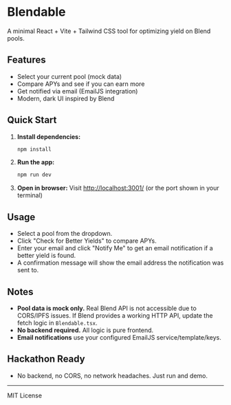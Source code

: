 # Blendable

A minimal React + Vite + Tailwind CSS tool for optimizing yield on Blend pools.

## Features
- Select your current pool (mock data)
- Compare APYs and see if you can earn more
- Get notified via email (EmailJS integration)
- Modern, dark UI inspired by Blend

## Quick Start

1. **Install dependencies:**
   ```bash
   npm install
   ```
2. **Run the app:**
   ```bash
   npm run dev
   ```
3. **Open in browser:**
   Visit [http://localhost:3001/](http://localhost:3001/) (or the port shown in your terminal)

## Usage
- Select a pool from the dropdown.
- Click "Check for Better Yields" to compare APYs.
- Enter your email and click "Notify Me" to get an email notification if a better yield is found.
- A confirmation message will show the email address the notification was sent to.

## Notes
- **Pool data is mock only.** Real Blend API is not accessible due to CORS/IPFS issues. If Blend provides a working HTTP API, update the fetch logic in `Blendable.tsx`.
- **No backend required.** All logic is pure frontend.
- **Email notifications** use your configured EmailJS service/template/keys.

## Hackathon Ready
- No backend, no CORS, no network headaches. Just run and demo.

---

MIT License 